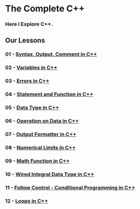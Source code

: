 # The Complete C++

### Here I Explore C++.

## Our Lessons

### 01 - [Syntax, Output, Comment in C++](<https://github.com/ahm-fahim/the_complete_CplusPlus/tree/main/chapter-1(Introduction)/01-syntaxOutputComment>)

### 02 - [Variables in C++](<https://github.com/ahm-fahim/the_complete_CplusPlus/tree/main/chapter-1(Introduction)/02-variables>)

### 03 - [Errors in C++](<https://github.com/ahm-fahim/the_complete_CplusPlus/tree/main/chapter-1(Introduction)/03-errors>)

### 04 - [Statement and Function in C++](<https://github.com/ahm-fahim/the_complete_CplusPlus/tree/main/chapter-1(Introduction)/04-statementAndFuncton>)

### 05 - [Data Type in C++](<https://github.com/ahm-fahim/the_complete_CplusPlus/tree/main/chapter-1(Introduction)/05-datatype>)

### 06 - [Operation on Data in C++](<https://github.com/ahm-fahim/the_complete_CplusPlus/tree/main/chapter-1(Introduction)/06-operationOnData>)

### 07 - [Output Formatter in C++](<https://github.com/ahm-fahim/the_complete_CplusPlus/tree/main/chapter-1(Introduction)/07-outputFormatter_ios_iomanip>)

### 08 - [Numerical Limits in C++](<https://github.com/ahm-fahim/the_complete_CplusPlus/tree/main/chapter-1(Introduction)/08-numericLimits>)

### 09 - [Math Function in C++](<https://github.com/ahm-fahim/the_complete_CplusPlus/tree/main/chapter-1(Introduction)/09-mathFunction>)

### 10 - [Wired Integral Data Type in C++](<https://github.com/ahm-fahim/the_complete_CplusPlus/tree/main/chapter-1(Introduction)/10-wiredIntegralType>)

### 11 - [Follow Control - Conditional Programming in C++](https://github.com/ahm-fahim/the_complete_CplusPlus/tree/main/11-flowControl_ConditionalProgramming)

### 12 - [Loops in C++](https://github.com/ahm-fahim/the_complete_CplusPlus/tree/main/12-loops)
